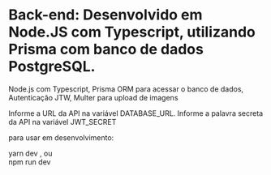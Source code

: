
# Back-end: Desenvolvido em Node.JS com Typescript, utilizando Prisma com banco de dados PostgreSQL.



 Node.js com Typescript,
Prisma ORM para acessar o banco de dados,
Autenticação JTW,
Multer para upload de imagens


Informe a URL da API na variável DATABASE_URL.
Informe a palavra secreta da API na variável JWT_SECRET



para usar em desenvolvimento:

yarn dev , ou  
npm run dev
